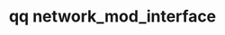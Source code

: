 ---
category: network
command: network_mod_interface
keywords: qq, qq_cli, network_mod_interface
optional_options:
- alternate: []
  help: The unique ID of the interface
  name: --interface-id
  required: false
- alternate: []
  help: The default IPv4 gateway address
  name: --default-gateway
  required: false
- alternate: []
  help: The default IPv6 gateway address
  name: --default-gateway-ipv6
  required: false
- alternate: []
  help: Ethernet bonding mode
  name: --bonding-mode
  required: false
- alternate: []
  help: The maximum transfer unit (MTU) in bytes of the interface and any untagged
    STATIC network.
  name: --mtu
  required: false
permalink: /qq-cli-command-guide/network/network_mod_interface.html
positional_options: []
sidebar: qq_cli_command_reference_sidebar
summary: This section explains how to use the <code>qq network_mod_interface</code>
  command.
synopsis: Modify interface configuration
title: qq network_mod_interface
usage: "qq network_mod_interface [-h] [--interface-id INTERFACE_ID] [--default-gateway\
  \ DEFAULT_GATEWAY] [--default-gateway-ipv6 DEFAULT_GATEWAY_IPV6]\n    [--bonding-mode\
  \ {ACTIVE_BACKUP,IEEE_8023AD}] [--mtu MTU]"
zendesk_source: qq CLI Command Guide

---
